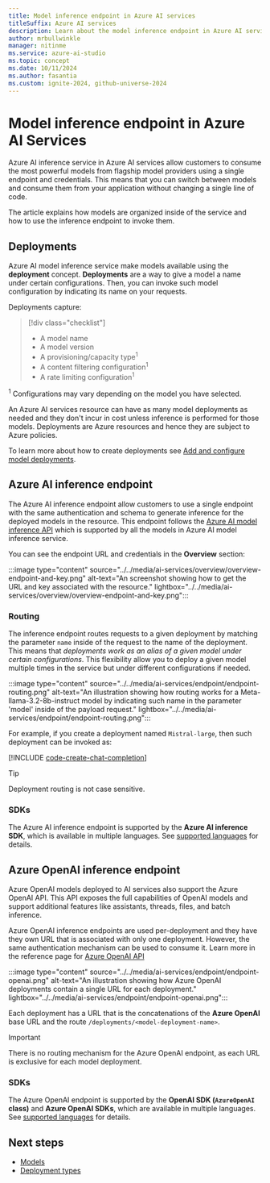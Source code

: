 ```yaml
---
title: Model inference endpoint in Azure AI services
titleSuffix: Azure AI services
description: Learn about the model inference endpoint in Azure AI services
author: mrbullwinkle
manager: nitinme
ms.service: azure-ai-studio
ms.topic: concept
ms.date: 10/11/2024
ms.author: fasantia
ms.custom: ignite-2024, github-universe-2024
---
```


# Model inference endpoint in Azure AI Services

Azure AI inference service in Azure AI services allow customers to consume the most powerful models from flagship model providers using a single endpoint and credentials. This means that you can switch between models and consume them from your application without changing a single line of code.

The article explains how models are organized inside of the service and how to use the inference endpoint to invoke them.

## Deployments

Azure AI model inference service make models available using the **deployment** concept. **Deployments** are a way to give a model a name under certain configurations. Then, you can invoke such model configuration by indicating its name on your requests.

Deployments capture:

> [!div class="checklist"]
> * A model name
> * A model version
> * A provisioning/capacity type<sup>1</sup>
> * A content filtering configuration<sup>1</sup>
> * A rate limiting configuration<sup>1</sup>

<sup>1</sup> Configurations may vary depending on the model you have selected.

An Azure AI services resource can have as many model deployments as needed and they don't incur in cost unless inference is performed for those models. Deployments are Azure resources and hence they are subject to Azure policies.

To learn more about how to create deployments see [Add and configure model deployments](../how-to/create-model-deployments.md).

## Azure AI inference endpoint

The Azure AI inference endpoint allow customers to use a single endpoint with the same authentication and schema to generate inference for the deployed models in the resource. This endpoint follows the [Azure AI model inference API](../../reference/reference-model-inference-api.md) which is supported by all the models in Azure AI model inference service.

You can see the endpoint URL and credentials in the **Overview** section:

:::image type="content" source="../../media/ai-services/overview/overview-endpoint-and-key.png" alt-text="An screenshot showing how to get the URL and key associated with the resource." lightbox="../../media/ai-services/overview/overview-endpoint-and-key.png":::

### Routing

The inference endpoint routes requests to a given deployment by matching the parameter `name` inside of the request to the name of the deployment. This means that *deployments work as an alias of a given model under certain configurations*. This flexibility allow you to deploy a given model multiple times in the service but under different configurations if needed.

:::image type="content" source="../../media/ai-services/endpoint/endpoint-routing.png" alt-text="An illustration showing how routing works for a Meta-llama-3.2-8b-instruct model by indicating such name in the parameter 'model' inside of the payload request." lightbox="../../media/ai-services/endpoint/endpoint-routing.png":::

For example, if you create a deployment named `Mistral-large`, then such deployment can be invoked as:

[!INCLUDE [code-create-chat-completion](../../includes/ai-services/code-create-chat-completion.md)]

> [!TIP]
> Deployment routing is not case sensitive.

### SDKs

The Azure AI inference endpoint is supported by the **Azure AI inference SDK**, which is available in multiple languages. See [supported languages](../supported-languages.md) for details.

## Azure OpenAI inference endpoint

Azure OpenAI models deployed to AI services also support the Azure OpenAI API. This API exposes the full capabilities of OpenAI models and support additional features like assistants, threads, files, and batch inference.

Azure OpenAI inference endpoints are used per-deployment and they have they own URL that is associated with only one deployment. However, the same authentication mechanism can be used to consume it. Learn more in the reference page for [Azure OpenAI API](../../../openai/reference.md)

:::image type="content" source="../../media/ai-services/endpoint/endpoint-openai.png" alt-text="An illustration showing how Azure OpenAI deployments contain a single URL for each deployment." lightbox="../../media/ai-services/endpoint/endpoint-openai.png":::

Each deployment has a URL that is the concatenations of the **Azure OpenAI** base URL and the route `/deployments/<model-deployment-name>`.

> [!IMPORTANT]
> There is no routing mechanism for the Azure OpenAI endpoint, as each URL is exclusive for each model deployment.

### SDKs

The Azure OpenAI endpoint is supported by the **OpenAI SDK (`AzureOpenAI` class)** and **Azure OpenAI SDKs**, which are available in multiple languages. See [supported languages](../supported-languages.md) for details. 


## Next steps

- [Models](models.md)
- [Deployment types](deployment-types.md)